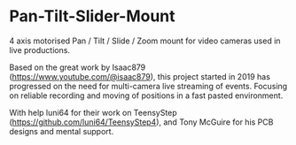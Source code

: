 # Pan-Tilt-Slider-Mount
4 axis motorised Pan / Tilt / Slide / Zoom mount for video cameras used in live productions.

Based on the great work by Isaac879 (https://www.youtube.com/@isaac879), this project started in 2019 has progressed on the need for multi-camera live streaming of events. Focusing on reliable recording and moving of positions in a fast pasted environment.

With help luni64 for their work on TeensyStep (https://github.com/luni64/TeensyStep4), and Tony McGuire for his PCB designs and mental support.
